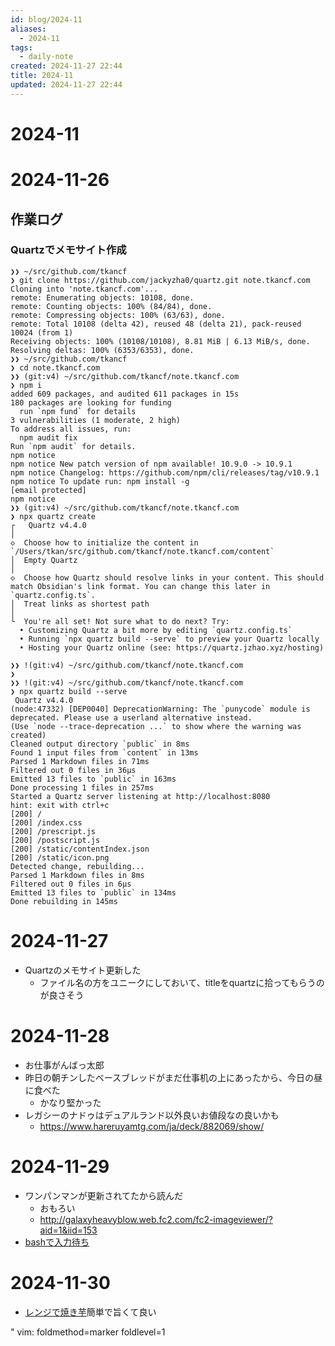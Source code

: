```yaml
---
id: blog/2024-11
aliases:
  - 2024-11
tags:
  - daily-note
created: 2024-11-27 22:44
title: 2024-11
updated: 2024-11-27 22:44
---
```


# 2024-11
# 2024-11-26
<!--{{{-->
## 作業ログ
### Quartzでメモサイト作成
<!--{{{-->
```
❯❯ ~/src/github.com/tkancf
❯ git clone https://github.com/jackyzha0/quartz.git note.tkancf.com
Cloning into 'note.tkancf.com'...
remote: Enumerating objects: 10108, done.
remote: Counting objects: 100% (84/84), done.
remote: Compressing objects: 100% (63/63), done.
remote: Total 10108 (delta 42), reused 48 (delta 21), pack-reused 10024 (from 1)
Receiving objects: 100% (10108/10108), 8.81 MiB | 6.13 MiB/s, done.
Resolving deltas: 100% (6353/6353), done.
❯❯ ~/src/github.com/tkancf
❯ cd note.tkancf.com
❯❯ (git:v4) ~/src/github.com/tkancf/note.tkancf.com
❯ npm i
added 609 packages, and audited 611 packages in 15s
180 packages are looking for funding
  run `npm fund` for details
3 vulnerabilities (1 moderate, 2 high)
To address all issues, run:
  npm audit fix
Run `npm audit` for details.
npm notice
npm notice New patch version of npm available! 10.9.0 -> 10.9.1
npm notice Changelog: https://github.com/npm/cli/releases/tag/v10.9.1
npm notice To update run: npm install -g 
[email protected]
npm notice
❯❯ (git:v4) ~/src/github.com/tkancf/note.tkancf.com
❯ npx quartz create
┌   Quartz v4.4.0
│
◇  Choose how to initialize the content in `/Users/tkan/src/github.com/tkancf/note.tkancf.com/content`
│  Empty Quartz
│
◇  Choose how Quartz should resolve links in your content. This should match Obsidian's link format. You can change this later in `quartz.config.ts`.
│  Treat links as shortest path
│
└  You're all set! Not sure what to do next? Try:
  • Customizing Quartz a bit more by editing `quartz.config.ts`
  • Running `npx quartz build --serve` to preview your Quartz locally
  • Hosting your Quartz online (see: https://quartz.jzhao.xyz/hosting)

❯❯ !(git:v4) ~/src/github.com/tkancf/note.tkancf.com
❯
❯❯ !(git:v4) ~/src/github.com/tkancf/note.tkancf.com
❯ npx quartz build --serve
 Quartz v4.4.0
(node:47332) [DEP0040] DeprecationWarning: The `punycode` module is deprecated. Please use a userland alternative instead.
(Use `node --trace-deprecation ...` to show where the warning was created)
Cleaned output directory `public` in 8ms
Found 1 input files from `content` in 13ms
Parsed 1 Markdown files in 71ms
Filtered out 0 files in 36μs
Emitted 13 files to `public` in 163ms
Done processing 1 files in 257ms
Started a Quartz server listening at http://localhost:8080
hint: exit with ctrl+c
[200] /
[200] /index.css
[200] /prescript.js
[200] /postscript.js
[200] /static/contentIndex.json
[200] /static/icon.png
Detected change, rebuilding...
Parsed 1 Markdown files in 8ms
Filtered out 0 files in 6μs
Emitted 13 files to `public` in 134ms
Done rebuilding in 145ms
```
<!--}}}-->
<!--}}}-->
# 2024-11-27
<!--{{{-->
- Quartzのメモサイト更新した
    - ファイル名の方をユニークにしておいて、titleをquartzに拾ってもらうのが良さそう
<!--}}}-->
# 2024-11-28
<!--{{{-->
- お仕事がんばっ太郎
- 昨日の朝チンしたベースブレッドがまだ仕事机の上にあったから、今日の昼に食べた
    - かなり堅かった
- レガシーのナドゥはデュアルランド以外良いお値段なの良いかも
    - https://www.hareruyamtg.com/ja/deck/882069/show/
<!--}}}-->
# 2024-11-29
<!--{{{-->
- ワンパンマンが更新されてたから読んだ
    - おもろい
    - http://galaxyheavyblow.web.fc2.com/fc2-imageviewer/?aid=1&iid=153
- [bashで入力待ち](20241130005328.md)
<!--}}}-->
# 2024-11-30

- [レンジで焼き芋](20241130232532.md)簡単で旨くて良い

" vim: foldmethod=marker foldlevel=1
